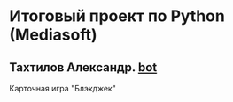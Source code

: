 # Итоговый проект по Python (Mediasoft)
## Тахтилов Александр. [bot](https://t.me/blackjack_primebot)

Карточная игра "Блэкджек"
